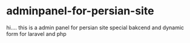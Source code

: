 # adminpanel-for-persian-site
hi....
this is a admin panel for persian site special bakcend and dynamic form for laravel and php 
